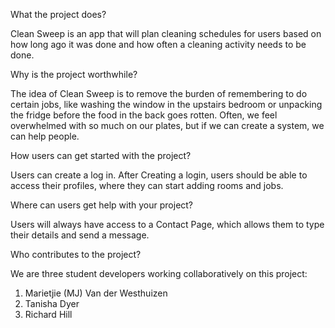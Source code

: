 What the project does?

Clean Sweep is an app that will plan cleaning schedules for users based on how long ago it was done and how often a cleaning activity needs to be done. 

Why is the project worthwhile?

The idea of Clean Sweep is to remove the burden of remembering to do certain jobs, like washing the window in the upstairs bedroom or unpacking the fridge before the food in the back goes rotten. Often, we feel overwhelmed with so much on our plates, but if we can create a system, we can help people.

How users can get started with the project?

Users can create a log in. After Creating a login, users should be able to access their profiles, where they can start adding rooms and jobs.

Where can users get help with your project?

Users will always have access to a Contact Page, which allows them to type their details and send a message.

Who contributes to the project?

We are three student developers working collaboratively on this project:

1. Marietjie (MJ) Van der Westhuizen
2. Tanisha Dyer
3. Richard Hill